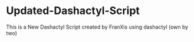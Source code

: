 # Updated-Dashactyl-Script
This is a New Dashactyl Script created by FranXis using dashactyl (own by two) 
